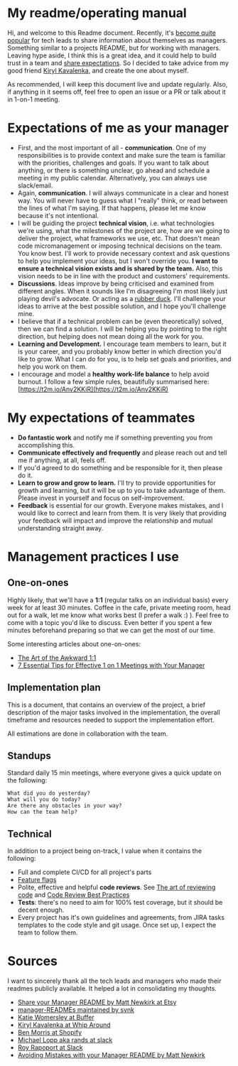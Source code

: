 # My readme/operating manual

Hi, and welcome to this Readme document. Recently, it's [become quite popular](https://svnk.github.io/manager-READMEs/) for tech leads to share information about themselves as managers. Something similar to a projects README, but for working with managers. Leaving hype aside, I think this is a great idea, and it could help to build trust in a team and [share expectations](https://mattnewkirk.com/2017/09/20/share-your-manager-readme/). So I decided to take advice from my good friend [Kiryl Kavalenka](https://github.com/kkav004), and create the one about myself.

As recommended, I will keep this document live and update regularly. Also, if anything in it seems off, feel free to open an issue or a PR or talk about it in 1-on-1 meeting.

# Expectations of me as your manager

- First, and the most important of all - **communication**. One of my responsibilities is to provide context and make sure the team is familiar with the priorities, challenges and goals. If you want to talk about anything, or there is something unclear, go ahead and schedule a meeting in my public calendar. Alternatively, you can always use slack/email.
- Again, **communication**. I will always communicate in a clear and honest way. You will never have to guess what I "really" think, or read between the lines of what I'm saying. If that happens, please let me know because it's not intentional.
- I will be guiding the project **technical vision**, i.e. what technologies we're using, what the milestones of the project are, how are we going to deliver the project, what frameworks we use, etc. That doesn't mean code micromanagement or imposing technical decisions on the team. You know best. I'll work to provide necessary context and ask questions to help you implement your ideas, but I won't override you. **I want to ensure a technical vision exists and is shared by the team.** Also, this vision needs to be in line with the product and customers' requirements.
- **Discussions**. Ideas improve by being criticised and examined from different angles. When it sounds like I'm disagreeing I'm most likely just playing devil's advocate. Or acting as a [rubber duck](https://t2m.io/8TaLSLtB). I'll challenge your ideas to arrive at the best possible solution, and I hope you'll challenge mine.
- I believe that if a technical problem can be (even theoretically) solved, then we can find a solution. I will be helping you by pointing to the right direction, but helping does not mean doing all the work for you.
- **Learning and Development.** I encourage team members to learn, but it is your career, and you probably know better in which direction you'd like to grow. What I can do for you, is to help set goals and priorities, and help you work on them.
- I encourage and model a **healthy work-life balance** to help avoid burnout. I  follow a few simple rules, beautifully summarised here: [https://t2m.io/Anv2KKiR](https://t2m.io/Anv2KKiR)

# My expectations of teammates

- **Do fantastic work** and notify me if something preventing you from accomplishing this.
- **Communicate effectively and frequently** and please reach out and tell me if anything, at all, feels off.
- If you'd agreed to do something and be responsible for it, then please do it.
- **Learn to grow and grow to learn.** I'll try to provide opportunities for growth and learning, but it will be up to you to take advantage of them. Please invest in yourself and focus on self-improvement.
- **Feedback** is essential for our growth. Everyone makes mistakes, and I would like to correct and learn from them. It is very likely that providing your feedback will impact and improve the relationship and mutual understanding straight away.

# Management practices I use

## One-on-ones

Highly likely, that we'll have a **1:1** (regular talks on an individual basis) every week for at least 30 minutes. Coffee in the cafe, private meeting room, head out for a walk, let me know what works best (I prefer a walk :) ). Feel free to come with a topic you'd like to discuss. Even better if you spent a few minutes beforehand preparing so that we can get the most of our time.

Some interesting articles about one-on-ones:

- [The Art of the Awkward 1:1](https://medium.com/@mrabkin/the-art-of-the-awkward-1-1-f4e1dcbd1c5c)
- [7 Essential Tips for Effective 1 on 1 Meetings with Your Manager](https://getlighthouse.com/blog/effective-1-on-1-meetings/)

## Implementation plan

This is a document, that contains an overview of the project, a brief description of the major tasks involved in the implementation, the overall timeframe and resources needed to support the implementation effort.

All estimations are done in collaboration with the team.

## Standups

Standard daily 15 min meetings, where everyone gives a quick update on the following: 

    What did you do yesterday?
    What will you do today?
    Are there any obstacles in your way?
    How can the team help?

## Technical

In addition to a project being on-track, I value when it contains the following:

- Full and complete CI/CD for all project's parts
- [Feature flags](https://stackoverflow.com/questions/7707383/what-is-a-feature-flag)
- Polite, effective and helpful **code reviews**. See [The art of reviewing code](https://blog.usejournal.com/the-art-of-reviewing-code-e10a3a830a2e) and [Code Review Best Practices](https://medium.com/palantir/code-review-best-practices-19e02780015f)
- **Tests**: there's no need to aim for 100% test coverage, but it should be decent enough.
- Every project has it's own guidelines and agreements, from JIRA tasks templates to the code style and git usage. Once set up, I expect the team to follow them.

# Sources

I want to sincerely thank all the tech leads and managers who made their readmes publicly available. It helped a lot in consolidating my thoughts.

- [Share your Manager README by Matt Newkirk at Etsy](https://matthewnewkirk.com/2017/09/20/share-your-manager-readme/)
- [manager-READMEs maintained by svnk](https://svnk.github.io/manager-READMEs/)
- [Katie Womersley at Buffer](https://github.com/KatieLo/README)
- [Kiryl Kavalenka at Whip Around](https://github.com/kkav004/README)
- [Ben Morris at Shopify](https://docs.google.com/presentation/d/1LGL7fh5zWx8XqHRBra51LcMIHCUluqrdXZ_-XBTXqlg/edit#slide=id.g23dc7fe4e1_2_85)
- [Michael Lopp aka rands at slack](http://randsinrepose.com/archives/how-to-rands/)
- [Roy Rapoport at Slack](https://docs.google.com/presentation/d/1df5MALZKZU6lOeIXUiO-h6ReFM3KuIpnapSE97IZnX4/edit#slide=id.p)
- [Avoiding Mistakes with your Manager README by Matt Newkirk](https://mattnewkirk.com/2019/01/02/avoiding-mistakes-with-your-manager-readme/)